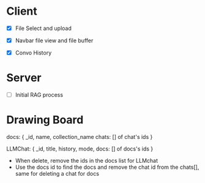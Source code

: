 # Client

- [x] File Select and upload
- [x] Navbar file view and file buffer
- [x] Convo History



# Server

- [ ] Initial RAG process





# Drawing Board

docs: {
    _id,
    name,
    collection_name
    chats: [] of chat's ids
}

LLMChat: {
    _id,
    title,
    history,
    mode,
    docs: [] of docs's ids
    }

- When delete, remove the ids in the docs list for LLMchat
- Use the docs id to find the docs and remove the chat id from the chats[], same for deleting a chat for docs